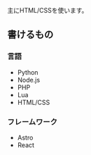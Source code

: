 主にHTML/CSSを使います。

## 書けるもの
### 言語
- Python
- Node.js
- PHP
- Lua
- HTML/CSS

### フレームワーク
- Astro
- React
